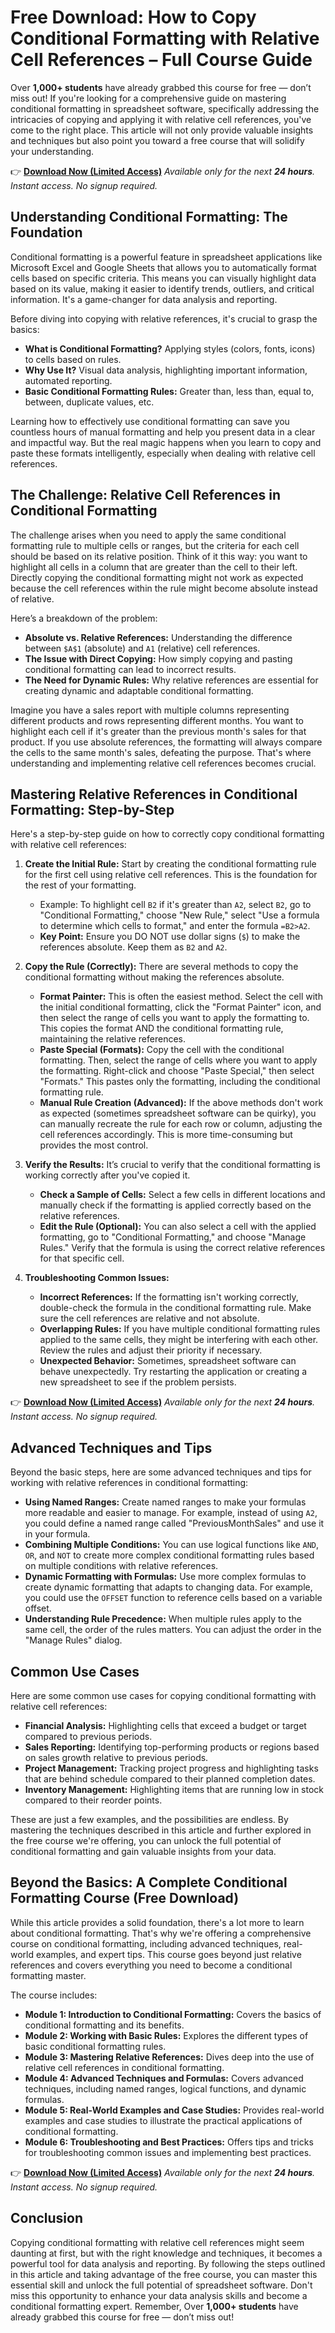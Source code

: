 # Free Download: How to Copy Conditional Formatting with Relative Cell References – Full Course Guide

Over **1,000+ students** have already grabbed this course for free — don’t miss out! If you're looking for a comprehensive guide on mastering conditional formatting in spreadsheet software, specifically addressing the intricacies of copying and applying it with relative cell references, you've come to the right place. This article will not only provide valuable insights and techniques but also point you toward a free course that will solidify your understanding.

👉 [**Download Now (Limited Access)**](https://udemywork.com/how-to-copy-conditional-formatting-with-relative-cell-references)
_Available only for the next **24 hours**. Instant access. No signup required._

## Understanding Conditional Formatting: The Foundation

Conditional formatting is a powerful feature in spreadsheet applications like Microsoft Excel and Google Sheets that allows you to automatically format cells based on specific criteria. This means you can visually highlight data based on its value, making it easier to identify trends, outliers, and critical information. It's a game-changer for data analysis and reporting.

Before diving into copying with relative references, it's crucial to grasp the basics:

*   **What is Conditional Formatting?** Applying styles (colors, fonts, icons) to cells based on rules.
*   **Why Use It?** Visual data analysis, highlighting important information, automated reporting.
*   **Basic Conditional Formatting Rules:** Greater than, less than, equal to, between, duplicate values, etc.

Learning how to effectively use conditional formatting can save you countless hours of manual formatting and help you present data in a clear and impactful way. But the real magic happens when you learn to copy and paste these formats intelligently, especially when dealing with relative cell references.

## The Challenge: Relative Cell References in Conditional Formatting

The challenge arises when you need to apply the same conditional formatting rule to multiple cells or ranges, but the criteria for each cell should be based on its relative position. Think of it this way: you want to highlight all cells in a column that are greater than the cell to their left. Directly copying the conditional formatting might not work as expected because the cell references within the rule might become absolute instead of relative.

Here’s a breakdown of the problem:

*   **Absolute vs. Relative References:** Understanding the difference between `$A$1` (absolute) and `A1` (relative) cell references.
*   **The Issue with Direct Copying:** How simply copying and pasting conditional formatting can lead to incorrect results.
*   **The Need for Dynamic Rules:** Why relative references are essential for creating dynamic and adaptable conditional formatting.

Imagine you have a sales report with multiple columns representing different products and rows representing different months. You want to highlight each cell if it's greater than the previous month's sales for that product. If you use absolute references, the formatting will always compare the cells to the same month's sales, defeating the purpose. That's where understanding and implementing relative cell references becomes crucial.

## Mastering Relative References in Conditional Formatting: Step-by-Step

Here's a step-by-step guide on how to correctly copy conditional formatting with relative cell references:

1.  **Create the Initial Rule:** Start by creating the conditional formatting rule for the first cell using relative cell references. This is the foundation for the rest of your formatting.

    *   Example: To highlight cell `B2` if it's greater than `A2`, select `B2`, go to "Conditional Formatting," choose "New Rule," select "Use a formula to determine which cells to format," and enter the formula `=B2>A2`.
    *   **Key Point:** Ensure you DO NOT use dollar signs (`$`) to make the references absolute. Keep them as `B2` and `A2`.

2.  **Copy the Rule (Correctly):** There are several methods to copy the conditional formatting without making the references absolute.

    *   **Format Painter:** This is often the easiest method. Select the cell with the initial conditional formatting, click the "Format Painter" icon, and then select the range of cells you want to apply the formatting to. This copies the format AND the conditional formatting rule, maintaining the relative references.
    *   **Paste Special (Formats):** Copy the cell with the conditional formatting. Then, select the range of cells where you want to apply the formatting. Right-click and choose "Paste Special," then select "Formats." This pastes only the formatting, including the conditional formatting rule.
    *   **Manual Rule Creation (Advanced):** If the above methods don't work as expected (sometimes spreadsheet software can be quirky), you can manually recreate the rule for each row or column, adjusting the cell references accordingly. This is more time-consuming but provides the most control.

3.  **Verify the Results:** It’s crucial to verify that the conditional formatting is working correctly after you've copied it.

    *   **Check a Sample of Cells:** Select a few cells in different locations and manually check if the formatting is applied correctly based on the relative references.
    *   **Edit the Rule (Optional):** You can also select a cell with the applied formatting, go to "Conditional Formatting," and choose "Manage Rules." Verify that the formula is using the correct relative references for that specific cell.

4.  **Troubleshooting Common Issues:**

    *   **Incorrect References:** If the formatting isn't working correctly, double-check the formula in the conditional formatting rule. Make sure the cell references are relative and not absolute.
    *   **Overlapping Rules:** If you have multiple conditional formatting rules applied to the same cells, they might be interfering with each other. Review the rules and adjust their priority if necessary.
    *   **Unexpected Behavior:** Sometimes, spreadsheet software can behave unexpectedly. Try restarting the application or creating a new spreadsheet to see if the problem persists.

👉 [**Download Now (Limited Access)**](https://udemywork.com/how-to-copy-conditional-formatting-with-relative-cell-references)
_Available only for the next **24 hours**. Instant access. No signup required._

## Advanced Techniques and Tips

Beyond the basic steps, here are some advanced techniques and tips for working with relative references in conditional formatting:

*   **Using Named Ranges:** Create named ranges to make your formulas more readable and easier to manage. For example, instead of using `A2`, you could define a named range called "PreviousMonthSales" and use it in your formula.
*   **Combining Multiple Conditions:** You can use logical functions like `AND`, `OR`, and `NOT` to create more complex conditional formatting rules based on multiple conditions with relative references.
*   **Dynamic Formatting with Formulas:** Use more complex formulas to create dynamic formatting that adapts to changing data. For example, you could use the `OFFSET` function to reference cells based on a variable offset.
*   **Understanding Rule Precedence:** When multiple rules apply to the same cell, the order of the rules matters. You can adjust the order in the "Manage Rules" dialog.

## Common Use Cases

Here are some common use cases for copying conditional formatting with relative cell references:

*   **Financial Analysis:** Highlighting cells that exceed a budget or target compared to previous periods.
*   **Sales Reporting:** Identifying top-performing products or regions based on sales growth relative to previous periods.
*   **Project Management:** Tracking project progress and highlighting tasks that are behind schedule compared to their planned completion dates.
*   **Inventory Management:** Highlighting items that are running low in stock compared to their reorder points.

These are just a few examples, and the possibilities are endless. By mastering the techniques described in this article and further explored in the free course we're offering, you can unlock the full potential of conditional formatting and gain valuable insights from your data.

## Beyond the Basics: A Complete Conditional Formatting Course (Free Download)

While this article provides a solid foundation, there's a lot more to learn about conditional formatting. That's why we're offering a comprehensive course on conditional formatting, including advanced techniques, real-world examples, and expert tips. This course goes beyond just relative references and covers everything you need to become a conditional formatting master.

The course includes:

*   **Module 1: Introduction to Conditional Formatting:** Covers the basics of conditional formatting and its benefits.
*   **Module 2: Working with Basic Rules:** Explores the different types of basic conditional formatting rules.
*   **Module 3: Mastering Relative References:** Dives deep into the use of relative cell references in conditional formatting.
*   **Module 4: Advanced Techniques and Formulas:** Covers advanced techniques, including named ranges, logical functions, and dynamic formulas.
*   **Module 5: Real-World Examples and Case Studies:** Provides real-world examples and case studies to illustrate the practical applications of conditional formatting.
*   **Module 6: Troubleshooting and Best Practices:** Offers tips and tricks for troubleshooting common issues and implementing best practices.

👉 [**Download Now (Limited Access)**](https://udemywork.com/how-to-copy-conditional-formatting-with-relative-cell-references)
_Available only for the next **24 hours**. Instant access. No signup required._

## Conclusion

Copying conditional formatting with relative cell references might seem daunting at first, but with the right knowledge and techniques, it becomes a powerful tool for data analysis and reporting. By following the steps outlined in this article and taking advantage of the free course, you can master this essential skill and unlock the full potential of spreadsheet software. Don't miss this opportunity to enhance your data analysis skills and become a conditional formatting expert.
Remember, Over **1,000+ students** have already grabbed this course for free — don’t miss out!
